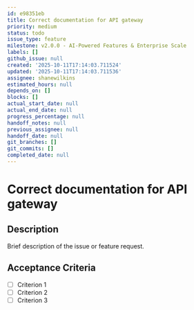 ```yaml
---
id: e98351eb
title: Correct documentation for API gateway
priority: medium
status: todo
issue_type: feature
milestone: v2.0.0 - AI-Powered Features & Enterprise Scale
labels: []
github_issue: null
created: '2025-10-11T17:14:03.711524'
updated: '2025-10-11T17:14:03.711536'
assignee: shanewilkins
estimated_hours: null
depends_on: []
blocks: []
actual_start_date: null
actual_end_date: null
progress_percentage: null
handoff_notes: null
previous_assignee: null
handoff_date: null
git_branches: []
git_commits: []
completed_date: null
---
```


# Correct documentation for API gateway

## Description

Brief description of the issue or feature request.

## Acceptance Criteria

- [ ] Criterion 1
- [ ] Criterion 2
- [ ] Criterion 3